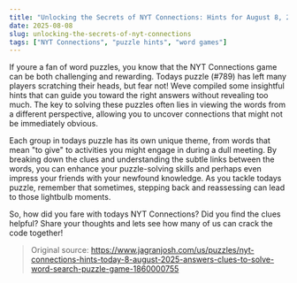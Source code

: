 ```yaml
---
title: "Unlocking the Secrets of NYT Connections: Hints for August 8, 2025"
date: 2025-08-08
slug: unlocking-the-secrets-of-nyt-connections
tags: ["NYT Connections", "puzzle hints", "word games"]
---
```


If youre a fan of word puzzles, you know that the NYT Connections game can be both challenging and rewarding. Todays puzzle (#789) has left many players scratching their heads, but fear not! Weve compiled some insightful hints that can guide you toward the right answers without revealing too much. The key to solving these puzzles often lies in viewing the words from a different perspective, allowing you to uncover connections that might not be immediately obvious.

Each group in todays puzzle has its own unique theme, from words that mean "to give" to activities you might engage in during a dull meeting. By breaking down the clues and understanding the subtle links between the words, you can enhance your puzzle-solving skills and perhaps even impress your friends with your newfound knowledge. As you tackle todays puzzle, remember that sometimes, stepping back and reassessing can lead to those lightbulb moments.

So, how did you fare with todays NYT Connections? Did you find the clues helpful? Share your thoughts and lets see how many of us can crack the code together!
> Original source: https://www.jagranjosh.com/us/puzzles/nyt-connections-hints-today-8-august-2025-answers-clues-to-solve-word-search-puzzle-game-1860000755